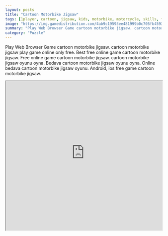 ```yaml
---
layout: posts
title: "Cartoon Motorbike Jigsaw"
tags: [1player, cartoon, jigsaw, kids, motorbike, motorcycle, skills, free, online, games, oyna, game, free, games, play, play, games]
image: "https://img.gamedistribution.com/4ab9c19593ee481999b0c705fb4593c2-512x384.jpeg"
summary: "Play Web Browser Game cartoon motorbike jigsaw. cartoon motorbike jigsaw play game online only free. Best free online game cartoon motorbike jigsaw. Free online game cartoon motorbike jigsaw. cartoon motorbike jigsaw oyunu oyna. Bedava cartoon motorbike jigsaw oyunu oyna. Online bedava cartoon motorbike jigsaw oyunu. Android, ios free game cartoon motorbike jigsaw."
category: "Puzzle"
---
```


Play Web Browser Game cartoon motorbike jigsaw. cartoon motorbike jigsaw play game online only free. Best free online game cartoon motorbike jigsaw. Free online game cartoon motorbike jigsaw. cartoon motorbike jigsaw oyunu oyna. Bedava cartoon motorbike jigsaw oyunu oyna. Online bedava cartoon motorbike jigsaw oyunu. Android, ios free game cartoon motorbike jigsaw.

<iframe width="100%" height="480px;" src="https://html5.gamedistribution.com/4ab9c19593ee481999b0c705fb4593c2/"></iframe>